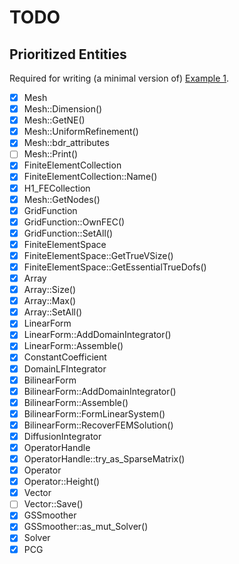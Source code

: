 # TODO

## Prioritized Entities

Required for writing (a minimal version of) [Example 1](https://github.com/mkovaxx/mfem/blob/69fbae732d5279c8d0f42c5430c4fd5656731d00/examples/ex1.cpp).

- [x] Mesh
- [x] Mesh::Dimension()
- [x] Mesh::GetNE()
- [x] Mesh::UniformRefinement()
- [x] Mesh::bdr_attributes
- [ ] Mesh::Print()
- [x] FiniteElementCollection
- [x] FiniteElementCollection::Name()
- [x] H1_FECollection
- [x] Mesh::GetNodes()
- [x] GridFunction
- [x] GridFunction::OwnFEC()
- [x] GridFunction::SetAll()
- [x] FiniteElementSpace
- [x] FiniteElementSpace::GetTrueVSize()
- [x] FiniteElementSpace::GetEssentialTrueDofs()
- [x] Array<int>
- [x] Array<int>::Size()
- [x] Array<int>::Max()
- [x] Array<int>::SetAll()
- [x] LinearForm
- [x] LinearForm::AddDomainIntegrator()
- [x] LinearForm::Assemble()
- [x] ConstantCoefficient
- [x] DomainLFIntegrator
- [x] BilinearForm
- [x] BilinearForm::AddDomainIntegrator()
- [x] BilinearForm::Assemble()
- [x] BilinearForm::FormLinearSystem()
- [x] BilinearForm::RecoverFEMSolution()
- [x] DiffusionIntegrator
- [x] OperatorHandle
- [x] OperatorHandle::try_as_SparseMatrix()
- [x] Operator
- [x] Operator::Height()
- [x] Vector
- [ ] Vector::Save()
- [x] GSSmoother
- [x] GSSmoother::as_mut_Solver()
- [x] Solver
- [x] PCG
